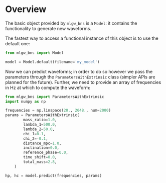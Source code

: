 # Overview

The basic object provided by `mlgw_bns` is a `Model`:
it contains the functionality to generate new waveforms. 

The fastest way to access a functional instance of this object is to use 
the default one: 
```python
from mlgw_bns import Model

model = Model.default(filename='my_model')
```

Now we can predict waveforms; in order to do so however we 
pass the parameters through the `ParametersWithExtrinsic` class
(simpler APIs are planned for the future). 
Further, we need to provide an array of frequencies in Hz at which to
compute the waveform:
```python
from mlgw_bns import ParametersWithExtrinsic
import numpy as np 

frequencies = np.linspace(20., 2048., num=2000)
params = ParametersWithExtrinsic(
        mass_ratio=1.0,
        lambda_1=500.0,
        lambda_2=50.0,
        chi_1=0.1,
        chi_2=-0.1,
        distance_mpc=1.0,
        inclination=0.0,
        reference_phase=0.0,
        time_shift=0.0,
        total_mass=2.8,
    )

hp, hc = model.predict(frequencies, params)
```

